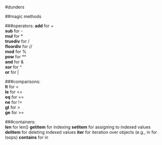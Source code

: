 #dunders

##magic methods

###operators:
**__add__** for +   
**__sub__** for -   
**__mul__** for *   
**__truediv__** for /   
**__floordiv__** for //   
**__mod__** for %   
**__pow__** for **   
**__and__** for &   
**__xor__** for ^   
**__or__** for |   

###comparisons:   
**__lt__** for <   
**__le__** for <=   
**__eq__** for ==   
**__ne__** for !=   
**__gt__** for >   
**__ge__** for >=   

###containers:   
**__len__** for len()
**__getitem__** for indexing
**__setitem__** for assigning to indexed values
**__delitem__** for deleting indexed values
**__iter__** for iteration over objects (e.g., in for loops)
**__contains__** for in
